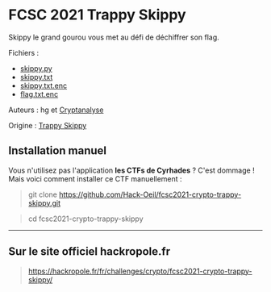 # FCSC 2021 Trappy Skippy

Skippy le grand gourou vous met au défi de déchiffrer son flag.


Fichiers : 
- [skippy.py](skippy.py)
- [skippy.txt](skippy.txt)
- [skippy.txt.enc](skippy.txt.enc)
- [flag.txt.enc](flag.txt.enc)



Auteurs : hg et [Cryptanalyse](https://twitter.com/Cryptanalyse)

Origine : [Trappy Skippy](https://hackropole.fr/fr/challenges/crypto/fcsc2021-crypto-trappy-skippy/)




## Installation manuel
Vous n'utilisez pas l'application **les CTFs de Cyrhades** ? C'est dommage !
Mais voici comment installer ce CTF manuellement :

> git clone https://github.com/Hack-Oeil/fcsc2021-crypto-trappy-skippy.git

> cd fcsc2021-crypto-trappy-skippy


-----------

## Sur le site officiel hackropole.fr
> https://hackropole.fr/fr/challenges/crypto/fcsc2021-crypto-trappy-skippy/